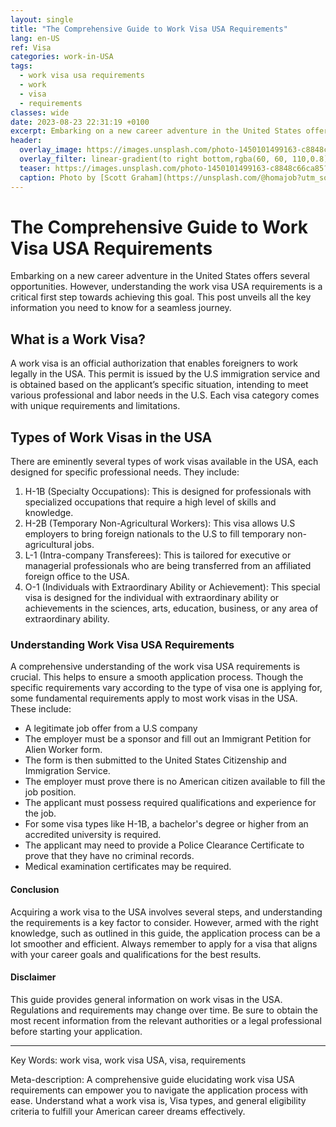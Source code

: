```yaml
---
layout: single
title: "The Comprehensive Guide to Work Visa USA Requirements"
lang: en-US
ref: Visa
categories: work-in-USA
tags:
  - work visa usa requirements
  - work
  - visa
  - requirements
classes: wide
date: 2023-08-23 22:31:19 +0100
excerpt: Embarking on a new career adventure in the United States offers several opportunities.
header:
  overlay_image: https://images.unsplash.com/photo-1450101499163-c8848c66ca85?crop=entropy&cs=tinysrgb&fit=max&fm=jpg&ixid=M3w0Nzk0ODB8MHwxfHNlYXJjaHw3fHx3b3JrJTIwdmlzYSUyMHVzYSUyMHJlcXVpcmVtZW50cyUyQyUyMHdvcmslMkMlMjB2aXNhJTJDJTIwcmVxdWlyZW1lbnRzfGVufDB8MHx8fDE2OTI4MjYyNzl8MA&ixlib=rb-4.0.3&q=80&w=1080
  overlay_filter: linear-gradient(to right bottom,rgba(60, 60, 110,0.8), rgba(178, 34, 52, 0.5))
  teaser: https://images.unsplash.com/photo-1450101499163-c8848c66ca85?crop=entropy&cs=tinysrgb&fit=max&fm=jpg&ixid=M3w0Nzk0ODB8MHwxfHNlYXJjaHw3fHx3b3JrJTIwdmlzYSUyMHVzYSUyMHJlcXVpcmVtZW50cyUyQyUyMHdvcmslMkMlMjB2aXNhJTJDJTIwcmVxdWlyZW1lbnRzfGVufDB8MHx8fDE2OTI4MjYyNzl8MA&ixlib=rb-4.0.3&q=80&w=400
  caption: Photo by [Scott Graham](https://unsplash.com/@homajob?utm_source=wenospeakamericano&utm_medium=referral) on [Unsplash](https://unsplash.com/?utm_source=wenospeakamericano&utm_medium=referral)
---
```

  
  # The Comprehensive Guide to Work Visa USA Requirements

Embarking on a new career adventure in the United States offers several opportunities. However, understanding the work visa USA requirements is a critical first step towards achieving this goal. This post unveils all the key information you need to know for a seamless journey.

## What is a Work Visa?

A work visa is an official authorization that enables foreigners to work legally in the USA. This permit is issued by the U.S immigration service and is obtained based on the applicant’s specific situation, intending to meet various professional and labor needs in the U.S. Each visa category comes with unique requirements and limitations.

## Types of Work Visas in the USA

There are eminently several types of work visas available in the USA, each designed for specific professional needs. They include:

1. H-1B (Specialty Occupations): This is designed for professionals with specialized occupations that require a high level of skills and knowledge.
2. H-2B (Temporary Non-Agricultural Workers): This visa allows U.S employers to bring foreign nationals to the U.S to fill temporary non-agricultural jobs.
3. L-1 (Intra-company Transferees): This is tailored for executive or managerial professionals who are being transferred from an affiliated foreign office to the USA.
4. O-1 (Individuals with Extraordinary Ability or Achievement): This special visa is designed for the individual with extraordinary ability or achievements in the sciences, arts, education, business, or any area of extraordinary ability.

### Understanding Work Visa USA Requirements

A comprehensive understanding of the work visa USA requirements is crucial. This helps to ensure a smooth application process. Though the specific requirements vary according to the type of visa one is applying for, some fundamental requirements apply to most work visas in the USA. These include:

- A legitimate job offer from a U.S company
- The employer must be a sponsor and fill out an Immigrant Petition for Alien Worker form.
- The form is then submitted to the United States Citizenship and Immigration Service.
- The employer must prove there is no American citizen available to fill the job position.
- The applicant must possess required qualifications and experience for the job.
- For some visa types like H-1B, a bachelor's degree or higher from an accredited university is required.
- The applicant may need to provide a Police Clearance Certificate to prove that they have no criminal records.
- Medical examination certificates may be required.

#### Conclusion

Acquiring a work visa to the USA involves several steps, and understanding the requirements is a key factor to consider. However, armed with the right knowledge, such as outlined in this guide, the application process can be a lot smoother and efficient. Always remember to apply for a visa that aligns with your career goals and qualifications for the best results.

#### Disclaimer

This guide provides general information on work visas in the USA. Regulations and requirements may change over time. Be sure to obtain the most recent information from the relevant authorities or a legal professional before starting your application. 

---

Key Words: work visa, work visa USA, visa, requirements

Meta-description: A comprehensive guide elucidating work visa USA requirements can empower you to navigate the application process with ease. Understand what a work visa is, Visa types, and general eligibility criteria to fulfill your American career dreams effectively.